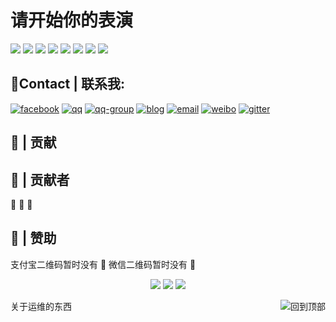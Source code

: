 # 请开始你的表演
![](https://img.shields.io/badge/linux-%E5%B8%B8%E8%A7%84%E4%B8%80%E9%94%AE%E8%84%9A%E6%9C%AC-green.svg)
![](https://img.shields.io/badge/baibai-love%20linux%20and%20sec-blue.svg)
![](https://img.shields.io/badge/%E7%89%9B%E9%80%BC-%E8%84%9A%E6%9C%AC-red.svg)
![](https://img.shields.io/badge/%E5%AE%89%E5%85%A8-%E8%84%9A%E6%9C%AC-ff69b4.svg)
![](https://img.shields.io/badge/python-%E5%AE%89%E5%85%A8%E5%92%8C%E8%BF%90%E7%BB%B4%E8%84%9A%E6%9C%AC-brightgreen.svg)
![](https://img.shields.io/badge/%E5%AE%89%E5%85%A8-%E4%BB%A3%E7%A0%81%E5%AE%A1%E8%AE%A1-yellow.svg)
![](https://img.shields.io/badge/all-%E5%AD%A6%E4%B9%A0%E8%B5%84%E6%96%99-yellowgreen.svg)
![](https://img.shields.io/badge/%E8%BF%90%E7%BB%B4-%E9%9D%A2%E8%AF%95%E5%92%8C%E7%AC%94%E8%AF%95%E9%A2%98%E6%B5%B7%E6%88%98%E6%9C%AF-lightgrey.svg)

## :email:Contact | 联系我:

[![facebook](https://github.com/justbaibai/linux-shell/blob/master/ico/facebook.svg)]()
[![qq](https://github.com/justbaibai/linux-shell/blob/master/ico/qq.svg)]()
[![qq-group](https://github.com/justbaibai/linux-shell/blob/master/ico/group.svg)]()
[![blog](https://github.com/justbaibai/linux-shell/blob/master/ico/linux.svg)]() 
[![email](https://github.com/justbaibai/linux-shell/blob/master/ico/email.svg)]()
[![weibo](https://github.com/justbaibai/linux-shell/blob/master/ico/weibo.svg)]()
[![gitter](https://github.com/justbaibai/linux-shell/blob/master/ico/gitter.svg)]()


## :beers: | 贡献

## :busts_in_silhouette: | 贡献者
:hankey:  :poop:  :shit:

## :lipstick: | 赞助

支付宝二维码暂时没有 :bug:   微信二维码暂时没有 :bug:

<p align="center">
<img src="https://s1.ax1x.com/2018/10/08/iJn5JU.jpg">
<img src="https://s1.ax1x.com/2018/10/08/iJuytK.jpg">
<img src="https://s1.ax1x.com/2020/05/16/Y6mvqJ.jpg">
 </p>


<a href="#"><img align="right" src="https://github.com/justbaibai/linux-shell/blob/master/img/返回顶部.png" title="回到顶部" border="0"></a>

关于运维的东西  
